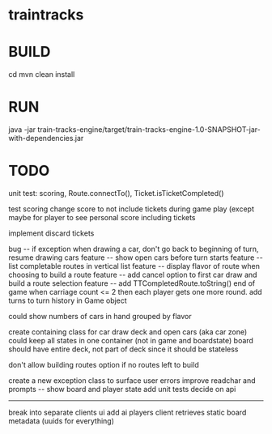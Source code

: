 # traintracks

# BUILD
cd <traintracks-dir>
mvn clean install

# RUN
java -jar train-tracks-engine/target/train-tracks-engine-1.0-SNAPSHOT-jar-with-dependencies.jar

# TODO
unit test:
scoring, Route.connectTo(), Ticket.isTicketCompleted()

test scoring
change score to not include tickets during game play (except maybe for player to see personal score including tickets

implement discard tickets

bug -- if exception when drawing a car, don't go back to beginning of turn, resume drawing cars
feature -- show open cars before turn starts
feature -- list completable routes in vertical list
feature -- display flavor of route when choosing to build a route
feature -- add cancel option to first car draw and build a route selection
feature -- add TTCompletedRoute.toString()
end of game when carriage count <= 2 then each player gets one more round.
add turns to turn history in Game object

could show numbers of cars in hand grouped by flavor

create containing class for car draw deck and open cars (aka car zone) 
could keep all states in one container (not in game and boardstate)
board should have entire deck, not part of deck since it should be stateless

don't allow building routes option if no routes left to build

create a new exception class to surface user errors
improve readchar and prompts -- show board and player state
add unit tests
decide on api

---

break into separate clients
ui
add ai players
client retrieves static board metadata (uuids for everything)
